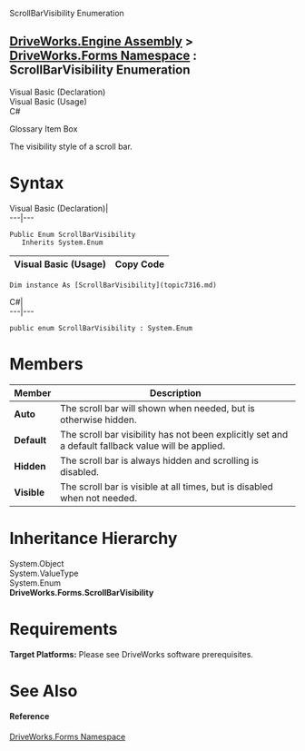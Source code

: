 ScrollBarVisibility Enumeration   
  
[DriveWorks.Engine Assembly](topic2156.md) > [DriveWorks.Forms Namespace](topic7266.md) : ScrollBarVisibility Enumeration  
---  
  
Visual Basic (Declaration)    
Visual Basic (Usage)    
C# 

Glossary Item Box

The visibility style of a scroll bar. 

# Syntax

Visual Basic (Declaration)|   
---|---  
      
    
    Public Enum ScrollBarVisibility 
       Inherits System.Enum  
  
Visual Basic (Usage)| Copy Code  
---|---  
      
    
    Dim instance As [ScrollBarVisibility](topic7316.md)  
  
C#|   
---|---  
      
    
    public enum ScrollBarVisibility : System.Enum   
  
# Members

Member| Description  
---|---  
**Auto**|  The scroll bar will shown when needed, but is otherwise hidden.  
**Default**|  The scroll bar visibility has not been explicitly set and a default fallback value will be applied.  
**Hidden**|  The scroll bar is always hidden and scrolling is disabled.  
**Visible**|  The scroll bar is visible at all times, but is disabled when not needed.  
  
# Inheritance Hierarchy

System.Object  
System.ValueType  
System.Enum  
**DriveWorks.Forms.ScrollBarVisibility**  


# Requirements

**Target Platforms:** Please see DriveWorks software prerequisites.

# See Also

#### Reference

[DriveWorks.Forms Namespace](topic7266.md)



